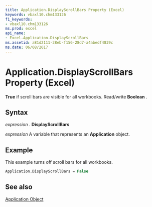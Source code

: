 ```yaml
---
title: Application.DisplayScrollBars Property (Excel)
keywords: vbaxl10.chm133126
f1_keywords:
- vbaxl10.chm133126
ms.prod: excel
api_name:
- Excel.Application.DisplayScrollBars
ms.assetid: a81d2111-38eb-f156-28d7-a4abedf4839c
ms.date: 06/08/2017
---
```



# Application.DisplayScrollBars Property (Excel)

 **True** if scroll bars are visible for all workbooks. Read/write **Boolean** .


## Syntax

 _expression_ . **DisplayScrollBars**

 _expression_ A variable that represents an **Application** object.


## Example

This example turns off scroll bars for all workbooks.


```vb
Application.DisplayScrollBars = False
```


## See also


[Application Object](Excel.Application(objec).md)

